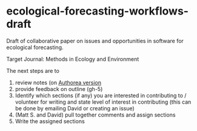 ecological-forecasting-workflows-draft
======================================

Draft of collaborative paper on issues and opportunities in software for ecological forecasting.

Target Journal: Methods in Ecology and Environment

The next steps are to 

1. review notes (on [Authorea version](https://authorea.com/users/5574/articles/6752/_show_article)
2. provide feedback on outline (gh-5)
3. Identify which sections (if any) you are interested in contributing to / volunteer for writing and state level of interest in contributing (this can be done by emailing David or creating an issue)
4.  (Matt S. and David) pull together comments and assign sections
5.  Write the assigned sections

